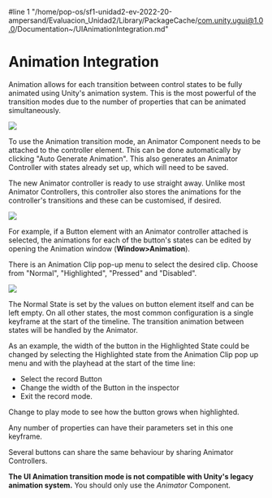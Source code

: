 #line 1 "/home/pop-os/sf1-unidad2-ev-2022-20-ampersand/Evaluacion_Unidad2/Library/PackageCache/com.unity.ugui@1.0.0/Documentation~/UIAnimationIntegration.md"
# Animation Integration

Animation allows for each transition between control states to be fully animated using Unity's animation system.  This is the most powerful of the transition modes due to the number of properties that can be animated simultaneously.

![](images/GUI_ButtonInspectorAnimation.png)

To use the Animation transition mode, an Animator Component needs to be attached to the controller element. This can be done automatically by clicking "Auto Generate Animation".  This also generates an Animator Controller with states already set up, which will need to be saved.

The new Animator controller is ready to use straight away. Unlike most Animator Controllers, this controller also stores the animations for the controller's transitions and these can be customised, if desired.

![](images/GUI_ButtonAnimator.png)

For example, if a Button element with an Animator controller attached is selected, the animations for each of the button's states can be edited by opening the Animation window (**Window&gt;Animation**).

There is an Animation Clip pop-up menu to select the desired clip. Choose from "Normal", "Highlighted", "Pressed" and "Disabled".

![](images/GUI_ButtonAnimationWindow.png)

The Normal State is set by the values on button element itself and can be left empty. On all other states, the most common configuration is a single keyframe at the start of the timeline. The transition animation between states will be handled by the Animator.

As an example, the width of the button in the Highlighted State could be changed by selecting the Highlighted state from the Animation Clip pop up menu and with the playhead at the start of the time line:

* Select the record Button
* Change the width of the Button in the inspector
* Exit the record mode.

Change to play mode to see how the button grows when highlighted.

Any number of properties can have their parameters set in this one keyframe.

Several buttons can share the same behaviour by sharing Animator Controllers.

**The UI Animation transition mode is not compatible with Unity's legacy animation system.** You should only use the *Animator* Component.
